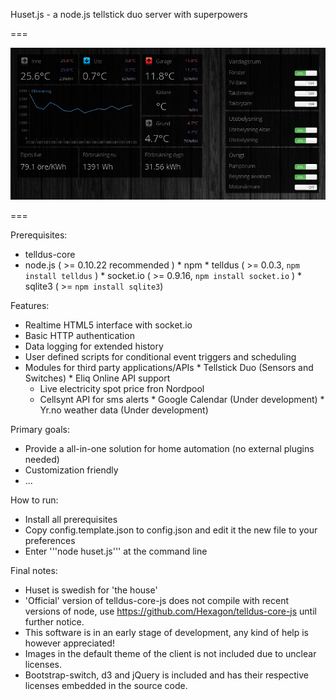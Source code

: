 Huset.js - a node.js tellstick duo server with superpowers

===

![huset.js HTML5/socket.io interface](/docs/huset-screenshot.png)

===

Prerequisites:

   * telldus-core
   * node.js ( >= 0.10.22 recommended )
   	* npm
   	* telldus ( >= 0.0.3, ```npm install telldus``` )
   	* socket.io ( >= 0.9.16, ```npm install socket.io``` )
   	* sqlite3 ( >= ```npm install sqlite3```)


Features:

   * Realtime HTML5 interface with socket.io
   * Basic HTTP authentication
   * Data logging for extended history
   * User defined scripts for conditional event triggers and scheduling
   * Modules for third party applications/APIs
   	* Tellstick Duo (Sensors and Switches)
   	* Eliq Online API support
      * Live electricity spot price fron Nordpool
      * Cellsynt API for sms alerts
   	* Google Calendar (Under development)
   	* Yr.no weather data (Under development)


Primary goals:

   * Provide a all-in-one solution for home automation (no external plugins needed)
   * Customization friendly
   * ...


How to run:
   
   * Install all prerequisites
   * Copy config.template.json to config.json and edit it the new file to your preferences
   * Enter '''node huset.js''' at the command line


Final notes:

   * Huset is swedish for 'the house'
   * 'Official' version of telldus-core-js does not compile with recent versions of node, use https://github.com/Hexagon/telldus-core-js until further notice.
   * This software is in an early stage of development, any kind of help is however appreciated!
   * Images in the default theme of the client is not included due to unclear licenses.
   * Bootstrap-switch, d3 and jQuery is included and has their respective licenses embedded in the source code.
